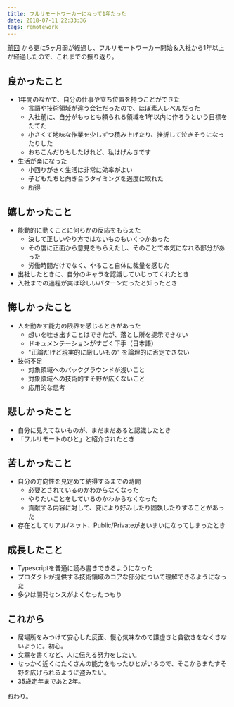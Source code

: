 ```yaml
---
title: フルリモートワーカーになって1年たった
date: 2018-07-11 22:33:36
tags: remotework
---
```



[前回](http://blog.anaguma.org/2018/02/20/remote-work/) から更に5ヶ月弱が経過し、フルリモートワーカー開始＆入社から1年以上が経過したので、これまでの振り返り。



## 良かったこと

- 1年間のなかで、自分の仕事や立ち位置を持つことができた
  - 言語や技術領域が違う会社だったので、ほぼ素人レベルだった
  - 入社前に、自分がもっとも頼られる領域を1年以内に作ろうという目標をたてた
  - 小さくて地味な作業を少しずつ積み上げたり、挫折して泣きそうになったりした
  - おちこんだりもしたけれど、私はげんきです
- 生活が楽になった
  - 小回りがきく生活は非常に効率がよい
  - 子どもたちと向き合うタイミングを適度に取れた
  - 所得

## 嬉しかったこと

- 能動的に動くことに何らかの反応をもらえた
  - 決して正しいやり方ではないものもいくつかあった
  - その度に正面から意見をもらえたし、そのことで本気になれる部分があった
  - 労働時間だけでなく、やること自体に裁量を感じた
- 出社したときに、自分のキャラを認識していじってくれたとき
- 入社までの過程が実は珍しいパターンだったと知ったとき

## 悔しかったこと

- 人を動かす能力の限界を感じるときがあった
  - 想いを吐き出すことはできたが、落とし所を提示できない
  - ドキュメンテーションがすごく下手（日本語）
  - "正論だけど現実的に厳しいもの" を論理的に否定できない
- 技術不足
  - 対象領域へのバックグラウンドが浅いこと
  - 対象領域への技術的すそ野が広くないこと
  - 応用的な思考

## 悲しかったこと

- 自分に見えてないものが、まだまだあると認識したとき
- 「フルリモートのひと」と紹介されたとき

## 苦しかったこと

- 自分の方向性を見定めて納得するまでの時間
  - 必要とされているのかわからなくなった
  - やりたいことをしているのかわからなくなった
  - 貢献する内容に対して、変により好みしたり固執したりすることがあった
- 存在としてリアル/ネット、Public/Privateがあいまいになってしまったとき

## 成長したこと

- Typescriptを普通に読み書きできるようになった
- プロダクトが提供する技術領域のコアな部分について理解できるようになった
- 多少は開発センスがよくなったつもり

## これから

- 居場所をみつけて安心した反面、慢心気味なので謙虚さと貪欲さをなくさないように。初心。
- 文章を書くなど、人に伝える努力をしたい。
- せっかく近くにたくさんの能力をもったひとがいるので、そこからまたすそ野を広げられるように盗みたい。
- 35歳定年まであと2年。


おわり。